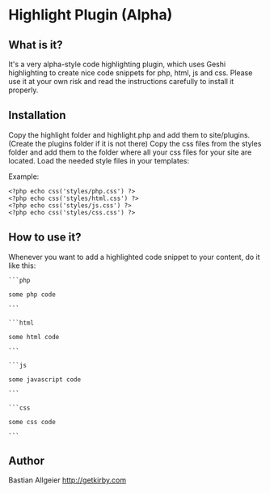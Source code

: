 # Highlight Plugin (Alpha)

## What is it?

It's a very alpha-style code highlighting plugin, which uses Geshi highlighting to create nice code snippets for php, html, js and css. Please use it at your own risk and read the instructions carefully to install it properly. 

## Installation 

Copy the highlight folder and highlight.php and add them to site/plugins. (Create the plugins folder if it is not there) Copy the css files from the styles folder and add them to the folder where all your css files for your site are located. Load the needed style files in your templates:

Example:

	<?php echo css('styles/php.css') ?>
	<?php echo css('styles/html.css') ?>
	<?php echo css('styles/js.css') ?>
	<?php echo css('styles/css.css') ?>


## How to use it?

Whenever you want to add a highlighted code snippet to your content, do it like this: 

	```php
	
	some php code
	
	```
	
	```html
	
	some html code 
	
	```
	
	```js
	
	some javascript code
	
	```
	
	```css
	
	some css code
	
	```

	    
## Author
Bastian Allgeier
<http://getkirby.com>